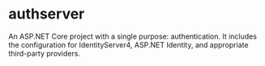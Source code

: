 # authserver
An ASP.NET Core project with a single purpose: authentication. It includes the configuration for IdentityServer4, ASP.NET Identity, and appropriate third-party providers.
